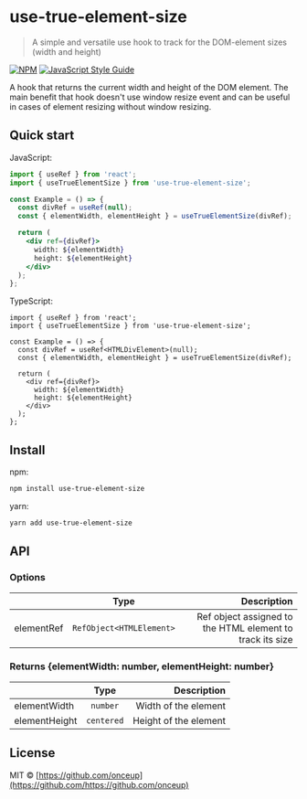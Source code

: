 # use-true-element-size

> A simple and versatile use hook to track for the DOM-element sizes (width and height)

[![NPM](https://img.shields.io/npm/v/use-true-element-size.svg)](https://www.npmjs.com/package/use-true-element-size) [![JavaScript Style Guide](https://img.shields.io/badge/code_style-standard-brightgreen.svg)](https://standardjs.com)

A hook that returns the current width and height of the DOM element. The main benefit that hook doesn't use window resize event and can be useful in cases of element resizing without window resizing.

## Quick start

JavaScript:

```jsx
import { useRef } from 'react';
import { useTrueElementSize } from 'use-true-element-size';

const Example = () => {
  const divRef = useRef(null);
  const { elementWidth, elementHeight } = useTrueElementSize(divRef);

  return (
    <div ref={divRef}>
      width: ${elementWidth}
      height: ${elementHeight}
    </div>
  );
};
```

TypeScript:

```tsx
import { useRef } from 'react';
import { useTrueElementSize } from 'use-true-element-size';

const Example = () => {
  const divRef = useRef<HTMLDivElement>(null);
  const { elementWidth, elementHeight } = useTrueElementSize(divRef);

  return (
    <div ref={divRef}>
      width: ${elementWidth}
      height: ${elementHeight}
    </div>
  );
};
```

## Install

npm:

```bash
npm install use-true-element-size
```

yarn:

```bash
yarn add use-true-element-size
```

## API

### Options

|            |           Type           |                                               Description |
| ---------- | :----------------------: | --------------------------------------------------------: |
| elementRef | `RefObject<HTMLElement>` | Ref object assigned to the HTML element to track its size |

### Returns {elementWidth: number, elementHeight: number}

|               |    Type    |           Description |
| ------------- | :--------: | --------------------: |
| elementWidth  |  `number`  |  Width of the element |
| elementHeight | `centered` | Height of the element |

## License

MIT © [https://github.com/onceup](https://github.com/https://github.com/onceup)
